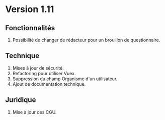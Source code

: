 # Version 1.11

## Fonctionnalités
1. Possibilité de changer de rédacteur pour un brouillon de questionnaire.

## Technique
1. Mises à jour de sécurité.
2. Refactoring pour utiliser Vuex.
3. Suppression du champ Organisme d'un utilisateur.
4. Ajout de documentation technique.

## Juridique
1. Mise à jour des CGU.
